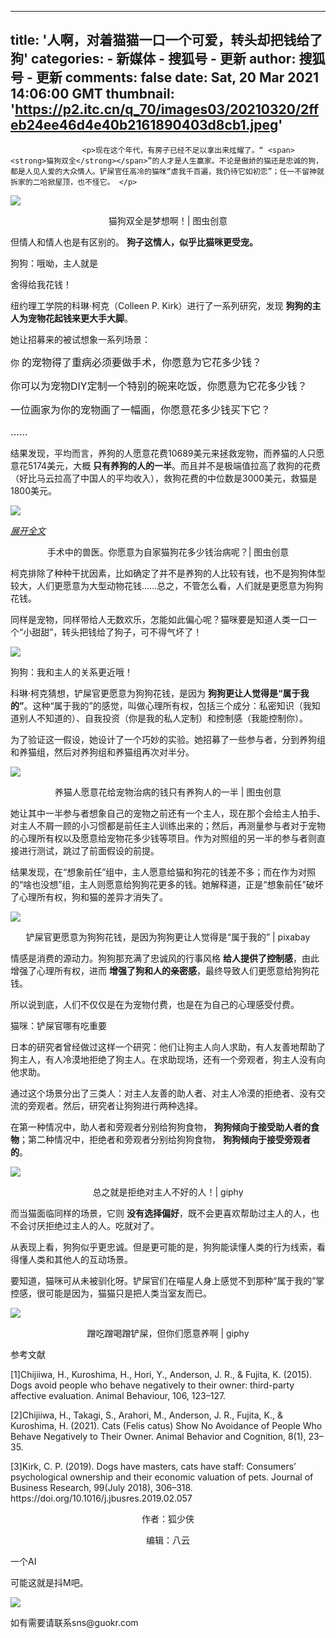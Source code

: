 
---
title: '人啊，对着猫猫一口一个可爱，转头却把钱给了狗'
categories: 
    - 新媒体
    - 搜狐号 - 更新
author: 搜狐号 - 更新
comments: false
date: Sat, 20 Mar 2021 14:06:00 GMT
thumbnail: 'https://p2.itc.cn/q_70/images03/20210320/2ffeb24ee46d4e40b2161890403d8cb1.jpeg'
---

<div>   
<p data-role="original-title" style="display:none">原标题：人啊，对着猫猫一口一个可爱，转头却把钱给了狗</p>
      
                    <p>现在这个年代，有房子已经不足以拿出来炫耀了。“ <span><strong>猫狗双全</strong></span>”的人才是人生赢家。不论是傲娇的猫还是忠诚的狗，都是人见人爱的大众情人。铲屎官任高冷的猫咪“虐我千百遍，我仍待它如初恋”；任一不留神就拆家的二哈掀屋顶，也不怪它。 </p> 
<p><img src="https://p2.itc.cn/q_70/images03/20210320/2ffeb24ee46d4e40b2161890403d8cb1.jpeg" referrerpolicy="no-referrer"></p> 
<p style="text-align: center;">猫狗双全是梦想啊！| 图虫创意 </p> 
<p>但情人和情人也是有区别的。 <span><strong>狗子这情人，似乎比猫咪更受宠。</strong></span></p> 
<p>狗狗：哦呦，主人就是</p> 
<p>舍得给我花钱！</p> 
<p>纽约理工学院的科琳·柯克（Colleen P. Kirk）进行了一系列研究，发现 <span><strong>狗狗的主人为宠物花起钱来更大手大脚</strong></span>。 </p> 
<p>她让招募来的被试想象一系列场景：</p> 
<p>你 <span style="font-size: 16px;">的宠物得了重病必须要做手术，你愿意为它花多少钱？</span></p> 
<p><span style="font-size: 16px;">你可以为宠物DIY定制一个特别的碗来吃饭，你愿意为它花多少钱？</span></p> 
<p><span style="font-size: 16px;">一位画家为你的宠物画了一幅画，你愿意花多少钱买下它？</span></p> 
<p><span style="font-size: 16px;">……</span></p> 
<p>结果发现，平均而言，养狗的人愿意花费10689美元来拯救宠物，而养猫的人只愿意花5174美元，大概 <strong>只有养狗的人的一半</strong>。而且并不是极端值拉高了救狗的花费（好比马云拉高了中国人的平均收入），救狗花费的中位数是3000美元，救猫是1800美元。 </p> 
<p><img src="https://p1.itc.cn/q_70/images03/20210320/f2faba28ca524745b53238eb8582d352.jpeg" referrerpolicy="no-referrer"></p>            <div class="lookall-box">
                <div class="lookall-shadow"></div>
                <section class="lookall">
                    <a href="javascript:;" class="show-all" id="showMore">
                        <em>展开全文</em>
                    </a>
                </section>
            </div>
            <div class="hidden-content control-hide">
                <p style="text-align: center;">手术中的兽医。你愿意为自家猫狗花多少钱治病呢？| 图虫创意</p> 
<p>柯克排除了种种干扰因素，比如确定了并不是养狗的人比较有钱，也不是狗狗体型较大，人们更愿意为大型动物花钱……总之，不管怎么看，人们就是更愿意为狗狗花钱。</p> 
<p>同样是宠物，同样带给人无数欢乐，怎能如此偏心呢？猫咪要是知道人类一口一个“小甜甜”，转头把钱给了狗子，可不得气坏了！</p> 
<p><img src="https://p1.itc.cn/q_70/images03/20210320/a85c1c85db0e4f81a0be989d70e8d4dd.jpeg" referrerpolicy="no-referrer"></p> 
<p>狗狗：我和主人的关系更近哦！</p> 
<p>科琳·柯克猜想，铲屎官更愿意为狗狗花钱，是因为 <span><strong>狗狗更让人觉得是“属于我的”</strong></span>。这种“属于我的”的感觉，叫做心理所有权，包括三个成分：私密知识（我知道别人不知道的）、自我投资（你是我的私人定制）和控制感（我能控制你）。 </p> 
<p>为了验证这一假设，她设计了一个巧妙的实验。她招募了一些参与者，分到养狗组和养猫组，然后对养狗组和养猫组再次对半分。</p> 
<p><img src="https://p9.itc.cn/q_70/images03/20210320/4b7809532eed4b5a94a68b4abb1d1b96.jpeg" referrerpolicy="no-referrer"></p> 
<p style="text-align: center;">养猫人愿意花给宠物治病的钱只有养狗人的一半 | 图虫创意</p> 
<p>她让其中一半参与者想象自己的宠物之前还有一个主人，现在那个会给主人拍手、对主人不屑一顾的小习惯都是前任主人训练出来的；然后，再测量参与者对于宠物的心理所有权以及愿意给宠物花多少钱等项目。作为对照组的另一半的参与者则直接进行测试，跳过了前面假设的前提。</p> 
<p>结果发现，在“想象前任”组中，主人愿意给猫和狗花的钱差不多；而在作为对照的“啥也没想”组，主人则愿意给狗狗花更多的钱。她解释道，正是“想象前任”破坏了心理所有权，狗和猫的差异才消失了。</p> 
<p><img src="https://p3.itc.cn/q_70/images03/20210320/38f9de01ffff422fa6ed6e960a9eb410.jpeg" referrerpolicy="no-referrer"></p> 
<p style="text-align: center;">铲屎官更愿意为狗狗花钱，是因为狗狗更让人觉得是“属于我的” | pixabay</p> 
<p>情感是消费的源动力。狗狗那充满了忠诚风的行事风格 <strong>给人提供了控制感</strong>，由此增强了心理所有权，进而 <strong>增强了狗和人的亲密感</strong>，最终导致人们更愿意给狗狗花钱。 </p> 
<p>所以说到底，人们不仅仅是在为宠物付费，也是在为自己的心理感受付费。</p> 
<p>猫咪：铲屎官哪有吃重要 </p> 
<p>日本的研究者曾经做过这样一个研究：他们让狗主人向人求助，有人友善地帮助了狗主人，有人冷漠地拒绝了狗主人。在求助现场，还有一个旁观者，狗主人没有向他求助。</p> 
<p>通过这个场景分出了三类人：对主人友善的助人者、对主人冷漠的拒绝者、没有交流的旁观者。然后，研究者让狗狗进行两种选择。</p> 
<p>在第一种情况中，助人者和旁观者分别给狗狗食物， <strong>狗狗倾向于接受助人者的食物</strong>；第二种情况中，拒绝者和旁观者分别给狗狗食物， <strong>狗狗倾向于接受旁观者的</strong>。 </p> 
<p><img src="https://p9.itc.cn/q_70/images03/20210320/70143bc546be4ee992ddf76ade059479.gif" referrerpolicy="no-referrer"></p> 
<p style="text-align: center;">总之就是拒绝对主人不好的人！| giphy</p> 
<p>而当猫面临同样的场景，它则 <span><strong>没有选择偏好</strong></span>，既不会更喜欢帮助过主人的人，也不会讨厌拒绝过主人的人。吃就对了。 </p> 
<p>从表现上看，狗狗似乎更忠诚。但是更可能的是，狗狗能读懂人类的行为线索，看得懂人类和其他人的互动场景。</p> 
<p>要知道，猫咪可从未被驯化呀。铲屎官们在喵星人身上感觉不到那种“属于我的”掌控感，很可能是因为，猫猫只是把人类当室友而已。</p> 
<p><img src="https://p7.itc.cn/q_70/images03/20210320/b3b2596b5d844bf8b92bbaadf3aaccf7.gif" referrerpolicy="no-referrer"></p> 
<p style="text-align: center;">蹭吃蹭喝蹭铲屎，但你们愿意养啊 | giphy</p> 
<p>参考文献 </p> 
<p>[1]Chijiiwa, H., Kuroshima, H., Hori, Y., Anderson, J. R., & Fujita, K. (2015). Dogs avoid people who behave negatively to their owner: third-party affective evaluation. Animal Behaviour, 106, 123–127.</p> 
<p>[2]Chijiiwa, H., Takagi, S., Arahori, M., Anderson, J. R., Fujita, K., & Kuroshima, H. (2021). Cats (Felis catus) Show No Avoidance of People Who Behave Negatively to Their Owner. Animal Behavior and Cognition, 8(1), 23–35. </p> 
<p>[3]Kirk, C. P. (2019). Dogs have masters, cats have staff: Consumers’ psychological ownership and their economic valuation of pets. Journal of Business Research, 99(July 2018), 306–318. https://doi.org/10.1016/j.jbusres.2019.02.057</p> 
<p style="text-align: center;"><span>作者：狐少侠</span></p> 
<p style="text-align: center;"><span>编辑：八云</span></p> 
<p>一个AI </p> 
<p>可能这就是抖M吧。</p> 
<p><img src="https://p2.itc.cn/q_70/images03/20210320/d29de2a30cda46fca0ce343ceb1f91b2.png" referrerpolicy="no-referrer"></p> 
<p><span>如有需要请联系sns@guokr.com</span></p>            </div>
        
        
  
</div>
            